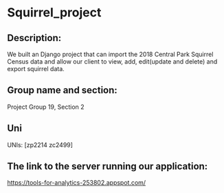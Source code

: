 Squirrel_project
==== 
Description:
------- 
We built an Django project that can import the 2018 Central Park Squirrel Census data and allow our client to view, add, edit(update and delete) and export squirrel data. 

Group name and section:
------- 
Project Group 19, Section 2

Uni
------- 
UNIs: [zp2214 zc2499]

The link to the server running our application:
------- 
https://tools-for-analytics-253802.appspot.com/
